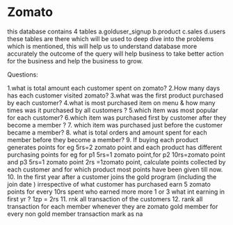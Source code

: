 # Zomato
this database contains 4 tables 
a.golduser_signup
b.product
c.sales
d.users
these tables are there which will be used to deep dive into the problems which is mentioned, this will help us to understand database more accurately 
the outcome of the query will help business to take better action for the business and help the business to grow.




Questions:

1.what is total amount each customer spent on zomato?
2.How many days has each customer visited zomato?
3.what was the first product purchased by each customer?
4.what is most purchased item on menu & how many times was it purchased by all customers ?
5.which item was most popular for each customer?
6.which item was purchased first by customer after they become a member ?
7. which item was purchased just before the customer became a member?
8. what is total orders and amount spent for each member before they become a member?
9. If buying each product generates points for eg 5rs=2 zomato point 
  and each product has different purchasing points for eg for p1 5rs=1 zomato point,for p2 10rs=zomato point and p3 5rs=1 zomato point  2rs =1zomato point, calculate points collected by each customer and for which product most points have been given till now.
10. In the first year after a customer joins the gold program (including the join date ) irrespective of what customer has purchased earn 5 zomato points for every 10rs spent who earned more more 1 or 3 what int earning in first yr ? 1zp = 2rs
11. rnk all transaction of the customers
12. rank all transaction for each member whenever they are zomato gold member for every non gold member transaction mark as na
